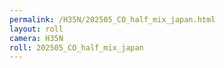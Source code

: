```yaml
---
permalink: /H35N/202505_CO_half_mix_japan.html
layout: roll
camera: H35N
roll: 202505_CO_half_mix_japan
---
```


<!-- Description. -->

